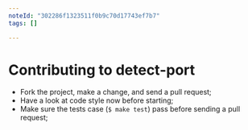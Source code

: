 ```yaml
---
noteId: "302286f1323511f0b9c70d17743ef7b7"
tags: []

---
```


# Contributing to detect-port

- Fork the project, make a change, and send a pull request;
- Have a look at code style now before starting;
- Make sure the tests case (`$ make test`) pass before sending a pull request;
